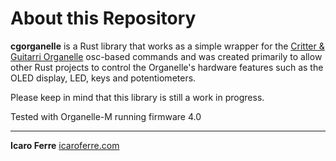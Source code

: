 # About this Repository

**cgorganelle** is a Rust library that works as a simple wrapper for the [Critter & Guitarri Organelle](https://www.critterandguitari.com/organelle) osc-based commands and was created primarily to allow other Rust projects to control the Organelle's hardware features such as the OLED display, LED, keys and potentiometers.

Please keep in mind that this library is still a work in progress.

Tested with Organelle-M running firmware 4.0

---

**Icaro Ferre**
[icaroferre.com](https://icaroferre.com)